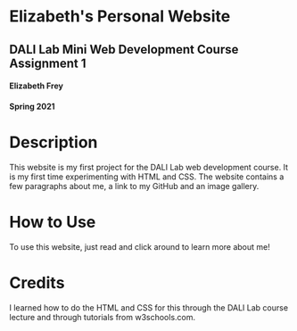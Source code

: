 # Elizabeth's Personal Website
## DALI Lab Mini Web Development Course Assignment 1
#### Elizabeth Frey
#### Spring 2021

# Description
This website is my first project for the DALI Lab web development course. It is my first time experimenting with HTML and CSS. The website contains a few paragraphs about me, a link to my GitHub and an image gallery.

# How to Use
To use this website, just read and click around to learn more about me!

# Credits
I learned how to do the HTML and CSS for this through the DALI Lab course lecture and through tutorials from w3schools.com.